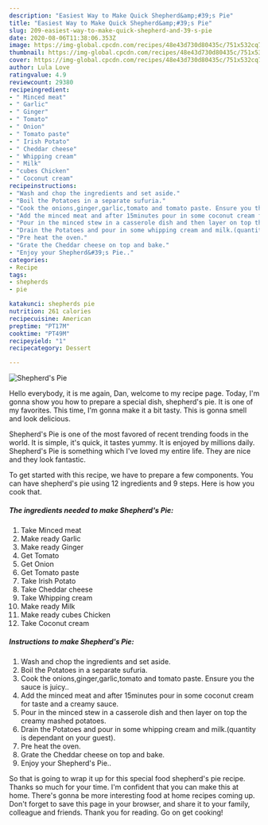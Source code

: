 ```yaml
---
description: "Easiest Way to Make Quick Shepherd&amp;#39;s Pie"
title: "Easiest Way to Make Quick Shepherd&amp;#39;s Pie"
slug: 209-easiest-way-to-make-quick-shepherd-and-39-s-pie
date: 2020-08-06T11:38:06.353Z
image: https://img-global.cpcdn.com/recipes/48e43d730d80435c/751x532cq70/shepherds-pie-recipe-main-photo.jpg
thumbnail: https://img-global.cpcdn.com/recipes/48e43d730d80435c/751x532cq70/shepherds-pie-recipe-main-photo.jpg
cover: https://img-global.cpcdn.com/recipes/48e43d730d80435c/751x532cq70/shepherds-pie-recipe-main-photo.jpg
author: Lula Love
ratingvalue: 4.9
reviewcount: 29380
recipeingredient:
- " Minced meat"
- " Garlic"
- " Ginger"
- " Tomato"
- " Onion"
- " Tomato paste"
- " Irish Potato"
- " Cheddar cheese"
- " Whipping cream"
- " Milk"
- "cubes Chicken"
- " Coconut cream"
recipeinstructions:
- "Wash and chop the ingredients and set aside."
- "Boil the Potatoes in a separate sufuria."
- "Cook the onions,ginger,garlic,tomato and tomato paste. Ensure you the sauce is juicy.."
- "Add the minced meat and after 15minutes pour in some coconut cream for taste and a creamy sauce."
- "Pour in the minced stew in a casserole dish and then layer on top the creamy mashed potatoes."
- "Drain the Potatoes and pour in some whipping cream and milk.(quantity is dependant on your guest)."
- "Pre heat the oven."
- "Grate the Cheddar cheese on top and bake."
- "Enjoy your Shepherd&#39;s Pie.."
categories:
- Recipe
tags:
- shepherds
- pie

katakunci: shepherds pie 
nutrition: 261 calories
recipecuisine: American
preptime: "PT17M"
cooktime: "PT49M"
recipeyield: "1"
recipecategory: Dessert

---
```



![Shepherd&#39;s Pie](https://img-global.cpcdn.com/recipes/48e43d730d80435c/751x532cq70/shepherds-pie-recipe-main-photo.jpg)

Hello everybody, it is me again, Dan, welcome to my recipe page. Today, I'm gonna show you how to prepare a special dish, shepherd&#39;s pie. It is one of my favorites. This time, I'm gonna make it a bit tasty. This is gonna smell and look delicious.

Shepherd&#39;s Pie is one of the most favored of recent trending foods in the world. It is simple, it's quick, it tastes yummy. It is enjoyed by millions daily. Shepherd&#39;s Pie is something which I've loved my entire life. They are nice and they look fantastic.




To get started with this recipe, we have to prepare a few components. You can have shepherd&#39;s pie using 12 ingredients and 9 steps. Here is how you cook that.

<!--inarticleads1-->

##### The ingredients needed to make Shepherd&#39;s Pie:

1. Take  Minced meat
1. Make ready  Garlic
1. Make ready  Ginger
1. Get  Tomato
1. Get  Onion
1. Get  Tomato paste
1. Take  Irish Potato
1. Take  Cheddar cheese
1. Take  Whipping cream
1. Make ready  Milk
1. Make ready cubes Chicken
1. Take  Coconut cream




<!--inarticleads2-->

##### Instructions to make Shepherd&#39;s Pie:

1. Wash and chop the ingredients and set aside.
1. Boil the Potatoes in a separate sufuria.
1. Cook the onions,ginger,garlic,tomato and tomato paste. Ensure you the sauce is juicy..
1. Add the minced meat and after 15minutes pour in some coconut cream for taste and a creamy sauce.
1. Pour in the minced stew in a casserole dish and then layer on top the creamy mashed potatoes.
1. Drain the Potatoes and pour in some whipping cream and milk.(quantity is dependant on your guest).
1. Pre heat the oven.
1. Grate the Cheddar cheese on top and bake.
1. Enjoy your Shepherd&#39;s Pie..




So that is going to wrap it up for this special food shepherd&#39;s pie recipe. Thanks so much for your time. I'm confident that you can make this at home. There's gonna be more interesting food at home recipes coming up. Don't forget to save this page in your browser, and share it to your family, colleague and friends. Thank you for reading. Go on get cooking!
